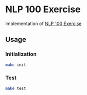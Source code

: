 # NLP 100 Exercise

Implementation of [NLP 100 Exercise](https://nlp100.github.io/en/ch01.html)

## Usage

### Initialization

```sh
make init
```

### Test

```sh
make test
```

